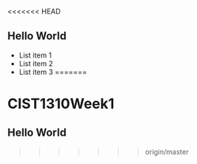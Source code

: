 <<<<<<< HEAD
## Hello World

- List item 1
- List item 2
- List item 3
=======
# CIST1310Week1
## Hello World
>>>>>>> origin/master
